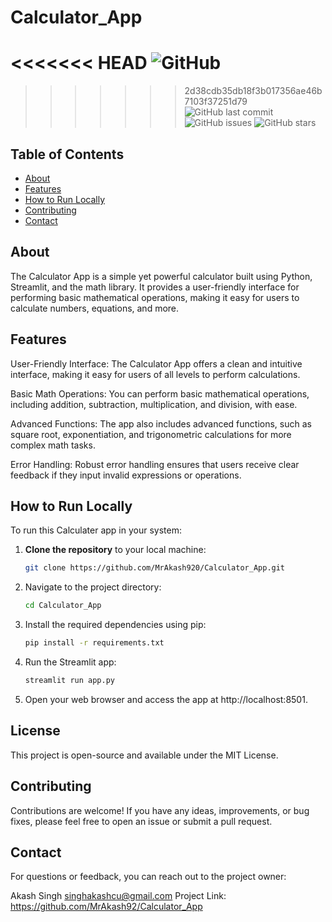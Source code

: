 # Calculator_App

<<<<<<< HEAD
![GitHub](https://img.shields.io/github/license/MrAkash920/Calculator_App)
=======
>>>>>>> 2d38cdb35db18f3b017356ae46b7103f37251d79
![GitHub last commit](https://img.shields.io/github/last-commit/MrAkash920/Calculator_App)
![GitHub issues](https://img.shields.io/github/issues/MrAkash920/Calculator_App)
![GitHub stars](https://img.shields.io/github/stars/MrAkash920/Calculator_App?style=social)


## Table of Contents
- [About](#about)
- [Features](#features)
- [How to Run Locally](#how-to-run-locally)
- [Contributing](#contributing)
- [Contact](#contact)

## About

The Calculator App is a simple yet powerful calculator built using Python, Streamlit, and the math library. It provides a user-friendly interface for performing basic mathematical operations, making it easy for users to calculate numbers, equations, and more.

## Features

User-Friendly Interface: The Calculator App offers a clean and intuitive interface, making it easy for users of all levels to perform calculations.

Basic Math Operations: You can perform basic mathematical operations, including addition, subtraction, multiplication, and division, with ease.

Advanced Functions: The app also includes advanced functions, such as square root, exponentiation, and trigonometric calculations for more complex math tasks.

Error Handling: Robust error handling ensures that users receive clear feedback if they input invalid expressions or operations.


## How to Run Locally

To run this Calculater app in your system:

1. **Clone the repository** to your local machine:

   ```bash
   git clone https://github.com/MrAkash920/Calculator_App.git
2. Navigate to the project directory:

    ```bash
    cd Calculator_App
3. Install the required dependencies using pip:

    ```bash
    pip install -r requirements.txt
4. Run the Streamlit app:

   ```bash
   streamlit run app.py
5. Open your web browser and access the app at http://localhost:8501.

## License

This project is open-source and available under the MIT License.

## Contributing

Contributions are welcome! If you have any ideas, improvements, or bug fixes, please feel free to open an issue or submit a pull request.

## Contact

For questions or feedback, you can reach out to the project owner:

Akash Singh
singhakashcu@gmail.com
Project Link: https://github.com/MrAkash92/Calculator_App

